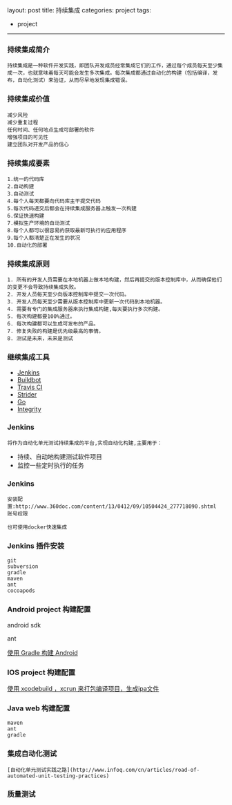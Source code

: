 layout: post
title: 持续集成
categories: project
tags:
  - project
---

<!-- toc -->
<!--more-->

### 持续集成简介
	持续集成是一种软件开发实践，即团队开发成员经常集成它们的工作，通过每个成员每天至少集成一次，也就意味着每天可能会发生多次集成。每次集成都通过自动化的构建（包括编译，发布，自动化测试）来验证，从而尽早地发现集成错误。

### 持续集成价值
	减少风险
	减少重复过程
	任何时间、任何地点生成可部署的软件
	增强项目的可见性
	建立团队对开发产品的信心

### 持续集成要素
	1.统一的代码库
	2.自动构建
	3.自动测试
	4.每个人每天都要向代码库主干提交代码
	5.每次代码递交后都会在持续集成服务器上触发一次构建
	6.保证快速构建
	7.模拟生产环境的自动测试
	8.每个人都可以很容易的获取最新可执行的应用程序
	9.每个人都清楚正在发生的状况
	10.自动化的部署

### 持续集成原则
	1. 所有的开发人员需要在本地机器上做本地构建，然后再提交的版本控制库中，从而确保他们的变更不会导致持续集成失败。
	2. 开发人员每天至少向版本控制库中提交一次代码。
	3. 开发人员每天至少需要从版本控制库中更新一次代码到本地机器。
	4. 需要有专门的集成服务器来执行集成构建,每天要执行多次构建。
	5. 每次构建都要100%通过。
	6. 每次构建都可以生成可发布的产品。
	7. 修复失败的构建是优先级最高的事情。
	8. 测试是未来，未来是测试

### 继续集成工具

* [Jenkins](https://jenkins-ci.org/)
* [Buildbot](http://buildbot.net/)
* [Travis CI](http://stridercd.com/)
* [Strider](http://stridercd.com/)
* [Go](http://www.go.cd/)
* [Integrity](http://integrity.github.io/)

### Jenkins
	将作为自动化单元测试持续集成的平台,实现自动化构建,主要用于：

*	持续、自动地构建测试软件项目
*	监控一些定时执行的任务

### Jenkins 

	安装配置:http://www.360doc.com/content/13/0412/09/10504424_277718090.shtml
	账号权限

	也可使用docker快速集成

### Jenkins 插件安装
	git
	subversion
	gradle
	maven
	ant
	cocoapods

### Android project 构建配置

android sdk

ant

[使用 Gradle 构建 Android](http://shoujibang.net/2016/01/25/android/build-application-with-gradle/)

### IOS project 构建配置
	
[使用 xcodebuild ，xcrun 来打包编译项目，生成ipa文件](http://shoujibang.net/2016/01/27/ios/build-ios-project-with-command)

### Java web 构建配置
	maven
	ant
	gradle

### 集成自动化测试

	[自动化单元测试实践之路](http://www.infoq.com/cn/articles/road-of-automated-unit-testing-practices)


### 质量测试